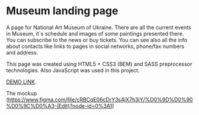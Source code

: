 # Museum landing page
A page for National Art Museum of Ukraine. There are all the current events in Museum, it`s schedule and images of some paintings presented there. You can subscribe to the news or buy tickets. You can see also all the info about contacts like links to pages in social networks, phone/fax numbers and address.

This page was created using HTML5 + CSS3 (BEM) and SASS preprocessor technologies. Also JavaScript was used in this project.

[DEMO LINK](https://VKdrvtsv.github.io/Museum_landing/).

The mockup (https://www.figma.com/file/cRBCqE06cDrY3s4jX7h3iY/%D0%9D%D0%90%D0%9C%D0%A3-(Edit)?node-id=0%3A1)
